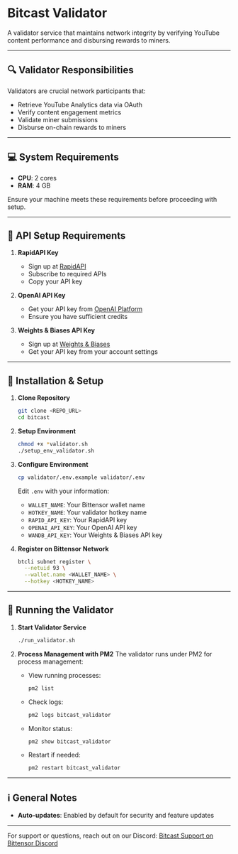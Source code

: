 # Bitcast Validator

A validator service that maintains network integrity by verifying YouTube content performance and disbursing rewards to miners.

---

## 🔍 Validator Responsibilities

Validators are crucial network participants that:
- Retrieve YouTube Analytics data via OAuth
- Verify content engagement metrics
- Validate miner submissions
- Disburse on-chain rewards to miners

---

## 💻 System Requirements

- **CPU**: 2 cores
- **RAM**: 4 GB

Ensure your machine meets these requirements before proceeding with setup.

---

## 🔑 API Setup Requirements

1. **RapidAPI Key**
   - Sign up at [RapidAPI](https://rapidapi.com/)
   - Subscribe to required APIs
   - Copy your API key

2. **OpenAI API Key**
   - Get your API key from [OpenAI Platform](https://platform.openai.com/)
   - Ensure you have sufficient credits

3. **Weights & Biases API Key**
   - Sign up at [Weights & Biases](https://wandb.ai/)
   - Get your API key from your account settings

---

## 🚀 Installation & Setup

1. **Clone Repository**
   ```bash
   git clone <REPO_URL>
   cd bitcast
   ```

2. **Setup Environment**
   ```bash
   chmod +x *validator.sh
   ./setup_env_validator.sh
   ```

3. **Configure Environment**
   ```bash
   cp validator/.env.example validator/.env
   ```
   Edit `.env` with your information:
   - `WALLET_NAME`: Your Bittensor wallet name
   - `HOTKEY_NAME`: Your validator hotkey name
   - `RAPID_API_KEY`: Your RapidAPI key
   - `OPENAI_API_KEY`: Your OpenAI API key
   - `WANDB_API_KEY`: Your Weights & Biases API key

4. **Register on Bittensor Network**
   ```bash
   btcli subnet register \
     --netuid 93 \
     --wallet.name <WALLET_NAME> \
     --hotkey <HOTKEY_NAME>
   ```

---

## 🚀 Running the Validator

1. **Start Validator Service**
   ```bash
   ./run_validator.sh
   ```

2. **Process Management with PM2**
   The validator runs under PM2 for process management:
   - View running processes:
     ```bash
     pm2 list
     ```
   - Check logs:
     ```bash
     pm2 logs bitcast_validator
     ```
   - Monitor status:
     ```bash
     pm2 show bitcast_validator
     ```
   - Restart if needed:
     ```bash
     pm2 restart bitcast_validator
     ```

---

## ℹ️ General Notes

- **Auto-updates**: Enabled by default for security and feature updates

---

For support or questions, reach out on our Discord:
[Bitcast Support on Bittensor Discord](https://discord.com/channels/799672011265015819/1362489640841380045)